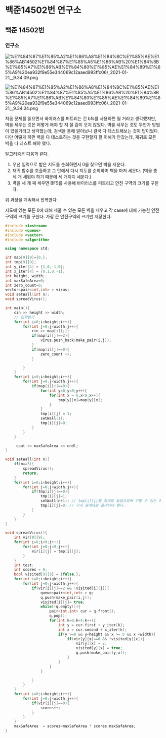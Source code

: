 # 백준14502번 연구소

## 백준 14502번

### 연구소

![%E1%84%87%E1%85%A2%E1%86%A8%E1%84%8C%E1%85%AE%E1%86%AB14502%E1%84%87%E1%85%A5%E1%86%AB%20%E1%84%8B%E1%85%A7%E1%86%AB%E1%84%80%E1%85%AE%E1%84%89%E1%85%A9%20ea932f9e55e344069c12aaed993ffc06/_2021-01-21__9.34.09.png](%E1%84%87%E1%85%A2%E1%86%A8%E1%84%8C%E1%85%AE%E1%86%AB14502%E1%84%87%E1%85%A5%E1%86%AB%20%E1%84%8B%E1%85%A7%E1%86%AB%E1%84%80%E1%85%AE%E1%84%89%E1%85%A9%20ea932f9e55e344069c12aaed993ffc06/_2021-01-21__9.34.09.png)

![%E1%84%87%E1%85%A2%E1%86%A8%E1%84%8C%E1%85%AE%E1%86%AB14502%E1%84%87%E1%85%A5%E1%86%AB%20%E1%84%8B%E1%85%A7%E1%86%AB%E1%84%80%E1%85%AE%E1%84%89%E1%85%A9%20ea932f9e55e344069c12aaed993ffc06/_2021-01-21__9.34.34.png](%E1%84%87%E1%85%A2%E1%86%A8%E1%84%8C%E1%85%AE%E1%86%AB14502%E1%84%87%E1%85%A5%E1%86%AB%20%E1%84%8B%E1%85%A7%E1%86%AB%E1%84%80%E1%85%AE%E1%84%89%E1%85%A9%20ea932f9e55e344069c12aaed993ffc06/_2021-01-21__9.34.34.png)

처음 문제를 읽으면서 바이러스를 퍼트리는 건 bfs를 사용하면 될 거라고 생각했지만, 벽을 세우는 것은 어떻게 해야 할 지 잘 감이 오지 않았다. 벽을 세우는 것도 무언가 방법이 있을거라고 생각했는데, 검색을 통해 알아보니 결국 다 테스트해보는 것이 답이었다. 다만 어떻게 하면 벽을 다 테스트하는 것을 구현할지 잘 이해가 안갔는데, 재귀로 모든 벽을 다 테스트 해야 했다. 

알고리즘은 다음과 같다. 

1. 우선 입력으로 받은 지도를 순회하면서 0을 찾으면 벽을 세운다. 
2. 재귀 함수를 호출하고 그 안에서 다시 지도를 순회하며 벽을 마저 세운다. (벽을 총 세 개 세워야 하기 때문에 세 개까지 세운다.)
3. 벽을 세 개 째 세우면 BFS를 사용해 바이러스를 퍼트리고 안전 구역의 크기를 구한다. 

위 과정을 계속해서 반복한다. 

지도에 있는 모든 0에 대해 세울 수 있는 모든 벽을 세우고 각 case에 대해 가능한 안전 구역의 크기를 구한다. 가장 큰 안전구역의 크기만 저장한다. 

```cpp
#include <iostream>
#include <queue>
#include <vector>
#include <algorithm>

using namespace std;

int map[9][9]={0,};
int tmp[9][9];
int y_iter[4] = {1,0,-1,0};
int x_iter[4] = {0,1,0,-1};
int height, width;
int maxSafeArea=0;
int zero_count=0;
vector<pair<int,int> > virus;
void setWall(int n);
void spreadVirus();

int main(){
    cin >> height >> width;
    // 입력받기
    for(int i=0;i<height;i++){
        for(int j=0;j<width;j++){
            cin >> map[i][j];
            if(map[i][j]==2){
                virus.push_back(make_pair(i,j));
            }
            if(map[i][j]==0){
                zero_count ++;
            }

        }
    }
    for(int i=0;i<height;i++){
        for(int j=0;j<width;j++){
            if(map[i][j]==0){
                for(int y=0;y<9;y++){
                    for(int x = 0;x<9;x++){
                        tmp[y][x]=map[y][x];
                    }
                }
                tmp[i][j] = 1;
                setWall(1);
                tmp[i][j]=0;
            }
        }
    }

     cout << maxSafeArea << endl;
}

void setWall(int n){
    if(n==3){
        spreadVirus();
        return;
    }
    for(int i=0;i<height;i++){
        for(int j=0;j<width;j++){
            if(tmp[i][j]==0){
                tmp[i][j]=1;
                setWall(n+1); // tmp[i][j]를 최대로 놓음으로써 구할 수 있는 최대 안전구역을 구한다.
                tmp[i][j]=0; // 다시 원래대로 돌려놔야 한다. 
            }
        }
    }
}

void spreadVirus(){
    int vir[9][9];
    for(int i=0;i<9;i++){
        for(int j=0;j<9;j++){
            vir[i][j] = tmp[i][j];
        }
    }
    int test;
    int scores = 0;
    bool visited[9][9] = {false,};
    for(int i=0;i<height;i++){
        for(int j=0;j<width;j++){
            if(vir[i][j]==2 && !visited[i][j]){
                queue<pair<int,int> > q;
                q.push(make_pair(i,j));
                visited[i][j]= true;
                while(!q.empty()){
                    pair<int,int> cur = q.front();
                    q.pop();
                    for(int k=0;k<4;k++){
                        int y = cur.first + y_iter[k];
                        int x = cur.second + x_iter[k];
                        if(y >=0 && y<height && x >= 0 && x <width){
                            if(vir[y][x]==0 && !visited[y][x]){
                                vir[y][x] = 2;
                                visited[y][x] = true;
                                q.push(make_pair(y,x));
                            }
                        }
                    }
                }

            }
        }
    }
    for(int i=0;i<height;i++){
        for(int j=0;j<width;j++){
            if(vir[i][j]==0){
                scores++;
            }
        }
    }
    maxSafeArea  = scores>maxSafeArea ? scores:maxSafeArea;
}
```